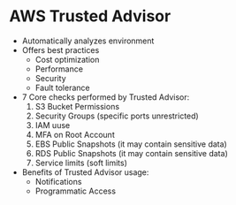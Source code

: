 # AWS Trusted Advisor

* Automatically analyzes environment
* Offers best practices
  * Cost optimization
  * Performance
  * Security
  * Fault tolerance
* 7 Core checks performed by Trusted Advisor:
  1. S3 Bucket Permissions
  2. Security Groups (specific ports unrestricted)
  3. IAM uuse
  4. MFA on Root Account
  5. EBS Public Snapshots (it may contain sensitive data)
  6. RDS Public Snapshots (it may contain sensitive data)
  7. Service limits (soft limits)
* Benefits of Trusted Advisor usage:
  * Notifications
  * Programmatic Access
